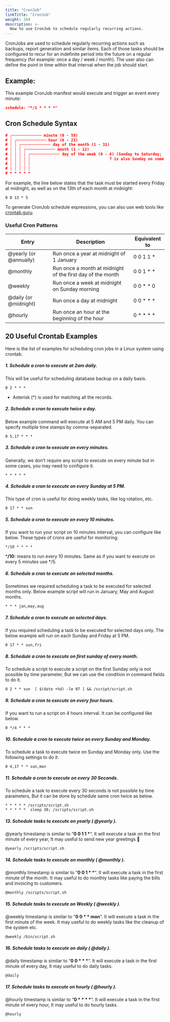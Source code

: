 ```yaml
---
title: "CronJob"
linkTitle: "CronJob"
weight: 304
description: >-
  How to use CronJob to schedule regularly recurring actions.
---
```


CronJobs are used to schedule regularly recurring actions such as backups, report generation and similar items. Each of those tasks should be configured to recur for an indefinite period into the future on a regular frequency (for example: once a day / week / month). The user also can define the point in time within that interval when the job should start.

## Example:

This example CronJob manifest would execute and trigger an event every minute:

```json
schedule: "*/1 * * * *"
```

## Cron Schedule Syntax

```json
# ┌───────────── minute (0 - 59)
# │ ┌───────────── hour (0 - 23)
# │ │ ┌───────────── day of the month (1 - 31)
# │ │ │ ┌───────────── month (1 - 12)
# │ │ │ │ ┌───────────── day of the week (0 - 6) (Sunday to Saturday;
# │ │ │ │ │                                   7 is also Sunday on some systems)
# │ │ │ │ │
# │ │ │ │ │
# * * * * *
```

For example, the line below states that the task must be started every Friday at midnight, as well as on the 13th of each month at midnight:

```
0 0 13 * 5
```

To generate CronJob schedule expressions, you can also use web tools like [crontab.guru](https://crontab.guru/).



### Useful Cron Patterns



| Entry                  | Description                                                | Equivalent to |
| ---------------------- | ---------------------------------------------------------- | ------------- |
| @yearly (or @annually) | Run once a year at midnight of 1 January                   | 0 0 1 1 *     |
| @monthly               | Run once a month at midnight of the first day of the month | 0 0 1 * *     |
| @weekly                | Run once a week at midnight on Sunday morning              | 0 0 * * 0     |
| @daily (or @midnight)  | Run once a day at midnight                                 | 0 0 * * *     |
| @hourly                | Run once an hour at the beginning of the hour              | 0 * * * *     |



## 20 Useful Crontab Examples

Here is the list of examples for scheduling cron jobs in a Linux system using crontab.

##### 1. Schedule a cron to execute at 2am daily.

This will be useful for scheduling database backup on a daily basis.

```shell
0 2 * * *
```

- Asterisk (*) is used for matching all the records.

##### 2. Schedule a cron to execute twice a day.

Below example command will execute at 5 AM and 5 PM daily. You can specify multiple time stamps by comma-separated.

```
0 5,17 * * *
```

##### 3. Schedule a cron to execute on every minutes.

Generally, we don’t require any script to execute on every minute but in some cases, you may need to configure it.

```
* * * * *
```

##### 4. Schedule a cron to execute on every Sunday at 5 PM.

This type of cron is useful for doing weekly tasks, like log rotation, etc.

```
0 17 * * sun
```

##### 5. Schedule a cron to execute on every 10 minutes.

If you want to run your script on 10 minutes interval, you can configure like below. These types of crons are useful for monitoring.

```
*/10 * * * *
```

***/10:** means to run every 10 minutes. Same as if you want to execute on every 5 minutes use */5.

##### 6. Schedule a cron to execute on selected months.

Sometimes we required scheduling a task to be executed for selected months only. Below example script will run in January, May and August months.

```
* * * jan,may,aug
```

##### 7. Schedule a cron to execute on selected days.

If you required scheduling a task to be executed for selected days only. The below example will run on each Sunday and Friday at 5 PM.

```
0 17 * * sun,fri
```

##### 8. Schedule a cron to execute on first sunday of every month.

To schedule a script to execute a script on the first Sunday only is not possible by time parameter, But we can use the condition in command fields to do it.

```
0 2 * * sun  [ $(date +%d) -le 07 ] && /script/script.sh
```

##### 9. Schedule a cron to execute on every four hours.

If you want to run a script on 4 hours interval. It can be configured like below.

```shell
0 */4 * * *
```

##### 10. Schedule a cron to execute twice on every Sunday and Monday.

To schedule a task to execute twice on Sunday and Monday only. Use the following settings to do it.

```shell
0 4,17 * * sun,mon
```

##### 11. Schedule a cron to execute on every 30 Seconds.

To schedule a task to execute every 30 seconds is not possible by time parameters, But it can be done by schedule same cron twice as below.

```shell
* * * * * /scripts/script.sh
* * * * *  sleep 30; /scripts/script.sh
```

##### 13. Schedule tasks to execute on yearly ( @yearly ).

@yearly timestamp is similar to “**0 0 1 1 \***“. It will execute a task on the first minute of every year, It may useful to send new year greetings 🙂

```shell
@yearly /scripts/script.sh
```

##### 14. Schedule tasks to execute on monthly ( @monthly ).

@monthly timestamp is similar to “**0 0 1 \* \***“. It will execute a task in the first minute of the month. It may useful to do monthly tasks like paying the bills and invoicing to customers.

```shell
@monthly /scripts/script.sh
```

##### 15. Schedule tasks to execute on Weekly ( @weekly ).

@weekly timestamp is similar to “**0 0 \* \* mon**“. It will execute a task in the first minute of the week. It may useful to do weekly tasks like the cleanup of the system etc.

```shell
@weekly /bin/script.sh
```

##### 16. Schedule tasks to execute on daily ( @daily ).

@daily timestamp is similar to “**0 0 \* \* \***“. It will execute a task in the first minute of every day, It may useful to do daily tasks.

```shell
@daily
```

##### 17. Schedule tasks to execute on hourly ( @hourly ).

@hourly timestamp is similar to “**0 \* \* \* \***“. It will execute a task in the first minute of every hour, It may useful to do hourly tasks.

```shell
@hourly
```


